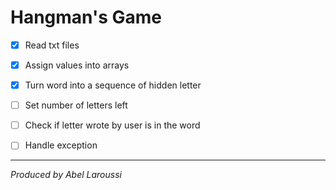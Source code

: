 # Hangman's Game

- [x] Read txt files

- [x] Assign values into arrays

- [x] Turn word into a sequence of hidden letter

- [ ] Set number of letters left

- [ ] Check if letter wrote by user is in the word

- [ ] Handle exception

---

*Produced by Abel Laroussi*